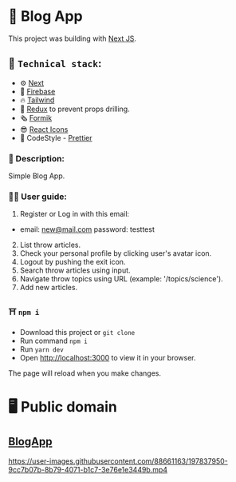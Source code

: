 # :briefcase: Blog App

This project was building with [Next JS](https://nextjs.org/).

## :rocket: `Technical stack`:

- :gear: [Next](https://nextjs.org/)
- :octopus: [Firebase](https://firebase.google.com/)
- :fire: [Tailwind](https://tailwindcss.com/)
- :rabbit: [Redux](https://redux.js.org/) to prevent props drilling.
- :newspaper_roll: [Formik](https://formik.org/)
- :sunglasses: [React Icons](https://react-icons.github.io/react-icons/)
- :rabbit: CodeStyle - [Prettier](https://prettier.io/)

### :scroll: Description:

Simple Blog App.

### :astronaut: User guide:

1. Register or Log in with this email:

- email: new@mail.com password: testtest

2. List throw articles.
3. Check your personal profile by clicking user's avatar icon.
4. Logout by pushing the exit icon.
5. Search throw articles using input.
6. Navigate throw topics using URL (example: '/topics/science').
7. Add new articles.

### :shinto_shrine: `npm i`

- Download this project or `git clone`
- Run command `npm i`
- Run `yarn dev`
- Open [http://localhost:3000](http://localhost:3000) to view it in your browser.

The page will reload when you make changes.

# :desktop_computer: Public domain

## [BlogApp](https://blog-firebase-rho.vercel.app/)


https://user-images.githubusercontent.com/88661163/197837950-9cc7b07b-8b79-4071-b1c7-3e76e1e3449b.mp4



